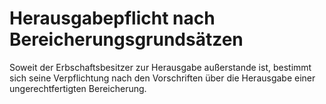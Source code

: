 # Herausgabepflicht nach Bereicherungsgrundsätzen

Soweit der Erbschaftsbesitzer zur Herausgabe außerstande ist, bestimmt sich seine Verpflichtung nach den Vorschriften über die Herausgabe einer ungerechtfertigten Bereicherung.